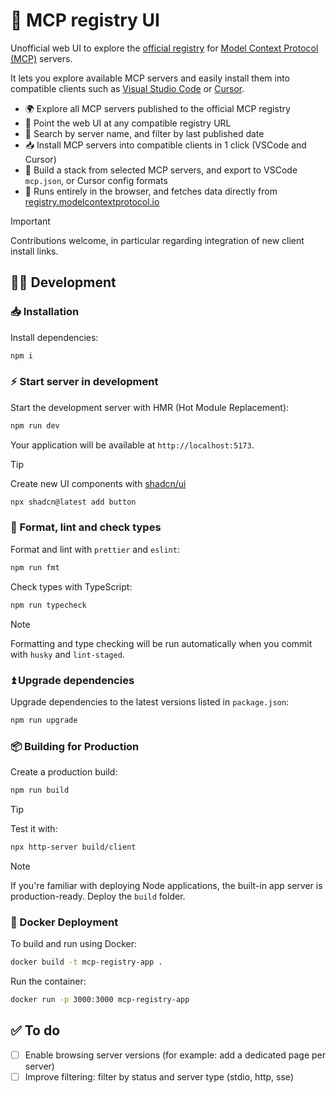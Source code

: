# 🔌 MCP registry UI

Unofficial web UI to explore the [official registry](https://github.com/modelcontextprotocol/registry) for [Model Context Protocol (MCP)](https://modelcontextprotocol.io/) servers.

It lets you explore available MCP servers and easily install them into compatible clients such as [Visual Studio Code](https://code.visualstudio.com/docs/copilot/customization/mcp-servers) or [Cursor](https://cursor.com/docs/context/mcp).

- 🌍 Explore all MCP servers published to the official MCP registry
- 🔌 Point the web UI at any compatible registry URL
- 🔎 Search by server name, and filter by last published date
- 📥 Install MCP servers into compatible clients in 1 click (VSCode and Cursor)
- 🧩 Build a stack from selected MCP servers, and export to VSCode `mcp.json`, or Cursor config formats
- 🦊 Runs entirely in the browser, and fetches data directly from [registry.modelcontextprotocol.io](https://registry.modelcontextprotocol.io/docs)

> [!IMPORTANT]
>
> Contributions welcome, in particular regarding integration of new client install links.

## 🧑‍💻 Development

### 📥 Installation

Install dependencies:

```sh
npm i
```

### ⚡️ Start server in development

Start the development server with HMR (Hot Module Replacement):

```sh
npm run dev
```

Your application will be available at `http://localhost:5173`.

> [!TIP]
>
> Create new UI components with [shadcn/ui](https://ui.shadcn.com/docs/components)
>
> ```sh
> npx shadcn@latest add button
> ```

### 🧹 Format, lint and check types

Format and lint with `prettier` and `eslint`:

```sh
npm run fmt
```

Check types with TypeScript:

```sh
npm run typecheck
```

> [!NOTE]
>
> Formatting and type checking will be run automatically when you commit with `husky` and `lint-staged`.

### ⏫ Upgrade dependencies

Upgrade dependencies to the latest versions listed in `package.json`:

```sh
npm run upgrade
```

### 📦 Building for Production

Create a production build:

```sh
npm run build
```

> [!TIP]
>
> Test it with:
>
> ```sh
> npx http-server build/client
> ```

> [!NOTE]
>
> If you're familiar with deploying Node applications, the built-in app server is production-ready. Deploy the `build` folder.

### 🐳 Docker Deployment

To build and run using Docker:

```bash
docker build -t mcp-registry-app .
```

Run the container:

```sh
docker run -p 3000:3000 mcp-registry-app
```

## ✅ To do

- [ ] Enable browsing server versions (for example: add a dedicated page per server)
- [ ] Improve filtering: filter by status and server type (stdio, http, sse)
